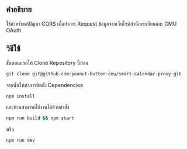 ## คำอธิบาย
ใช้สำหรับแก้ปัญหา CORS เมื่อทำการ Request ข้อมูลจากเว็บไซต์สำนักทะเบียนและ CMU OAuth

## วิธีใช้
ขั้นตอนแรกให้ Clone Repository นี้ก่อน
```bash
git clone git@github.com:peanut-butter-cmu/smart-calendar-proxy.git
```
จากนั้นให้ทำการติดตั้ง Dependencies
```bash
npm install
```
และท่านสามารถใช้งานได้ด้วยคำสั่ง
```bash
npm run build && npm start
```
หรือ
```bash
npm run dev
```
